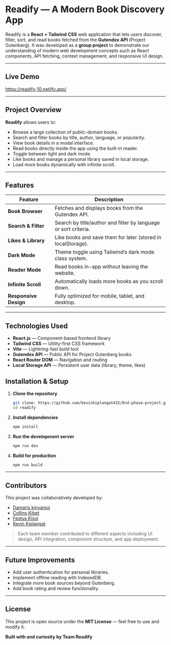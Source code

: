 # Readify — A Modern Book Discovery App

Readify is a **React + Tailwind CSS** web application that lets users discover, filter, sort, and read books fetched from the **Gutendex API** (Project Gutenberg).
It was developed as a **group project** to demonstrate our understanding of modern web development concepts such as React components, API fetching, context management, and responsive UI design.

---

## Live Demo


https://readify-10.netlify.app/

---

## Project Overview

**Readify** allows users to:

* Browse a large collection of public-domain books.
* Search and filter books by title, author, language, or popularity.
* View book details in a modal interface.
* Read books directly inside the app using the built-in reader.
* Toggle between light and dark mode.
* Like books and manage a personal library saved in local storage.
* Load more books dynamically with infinite scroll.

---

## Features

| Feature                  | Description                                                     |
| ------------------------ | --------------------------------------------------------------- |
|  **Book Browser**      | Fetches and displays books from the Gutendex API.               |
|  **Search & Filter**   | Search by title/author and filter by language or sort criteria. |
|  **Likes & Library**   | Like books and save them for later (stored in localStorage).    |
|  **Dark Mode**         | Theme toggle using Tailwind’s dark mode class system.           |
| **Reader Mode**       | Read books in-app without leaving the website.                  |
|  **Infinite Scroll**   | Automatically loads more books as you scroll down.              |
|  **Responsive Design** | Fully optimized for mobile, tablet, and desktop.                |

---

## Technologies Used

* **React.js** — Component-based frontend library
* **Tailwind CSS** — Utility-first CSS framework
* **Vite** — Lightning-fast build tool
* **Gutendex API** — Public API for Project Gutenberg books
* **React Router DOM** — Navigation and routing
* **Local Storage API** — Persistent user data (library, theme, likes)



##  Installation & Setup

1. **Clone the repository**

   ```bash
   git clone: https://github.com/kevinkiplangat432/End-phase-project.git
   cd readify
   ```

2. **Install dependencies**

   ```bash
   npm install
   ```

3. **Run the development server**

   ```bash
   npm run dev
   ```

4. **Build for production**

   ```bash
   npm run build
   ```

---

## Contributors

This project was collaboratively developed by:


* [Damaris kinyanjui](https://github.com/D142-msooh)
* [Collins Kibet](https://github.com/kollcibe05-creator)
* [Festus Kisoi](https://github.com/Ndet0)
* [Kevin Kiplangat](https://github.com/kevinkiplangat432)

> Each team member contributed to different aspects including UI design, API integration, component structure, and app deployment.

---

##  Future Improvements

* Add user authentication for personal libraries.
* Implement offline reading with IndexedDB.
* Integrate more book sources beyond Gutenberg.
* Add book rating and review functionality.

---

##  License

This project is open source under the **MIT License** — feel free to use and modify it.

**Built with  and curiosity by Team Readify**
